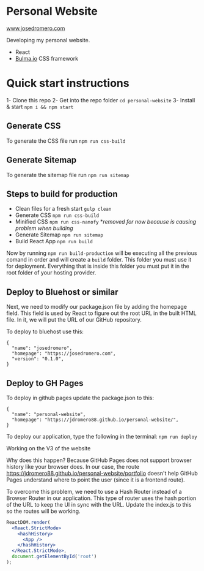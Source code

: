 # Personal Website
www.josedromero.com

Developing my personal website.

- React
- [Bulma.io](https://bulma.io/) CSS framework

# Quick start instructions
1- Clone this repo
2- Get into the repo folder `cd personal-website`
3- Install & start `npm i && npm start`

## Generate CSS
To generate the CSS file run `npm run css-build`

## Generate Sitemap
To generate the sitemap file run `npm run sitemap`

## Steps to build for production
- Clean files for a fresh start `gulp clean`
- Generate CSS `npm run css-build`
- Minified CSS `npm run css-nanofy` **removed for now because is causing problem when building*
- Generate Sitemap `npm run sitemap`
- Build React App `npm run build`

Now by running `npm run build-production` will be executing all the previous comand in order and will create a `build` folder. This folder you must use it for deployment. Everything that is inside this folder you must put it in the root folder of your hosting provider.

## Deploy to Bluehost or similar
Next, we need to modify our package.json file by adding the homepage field. This field is used by React to figure out the root URL in the built HTML file. In it, we will put the URL of our GitHub repository.

To deploy to bluehost use this:
```
{
  "name": "josedromero",
  "homepage": "https://josedromero.com",
  "version": "0.1.0",
}
```

## Deploy to GH Pages
To deploy in github pages update the package.json to this:
```
{
  "name": "personal-website",
  "homepage": "https://jdromero88.github.io/personal-website/",
}  
```
To deploy our application, type the following in the terminal:
`npm run deploy`

Working on the V3 of the website

Why does this happen? Because GitHub Pages does not support browser history like your browser does. In our case, the route https://jdromero88.github.io/personal-website/portfolio doesn't help GitHub Pages understand where to point the user (since it is a frontend route). 

To overcome this problem, we need to use a Hash Router instead of a Browser Router in our application. This type of router uses the hash portion of the URL to keep the UI in sync with the URL.
Update the index.js to this so the routes will be working.
```jsx
ReactDOM.render(
  <React.StrictMode>
    <hashHistory>
      <App />
    </hashHistory>
  </React.StrictMode>,
  document.getElementById('root')
);
```
